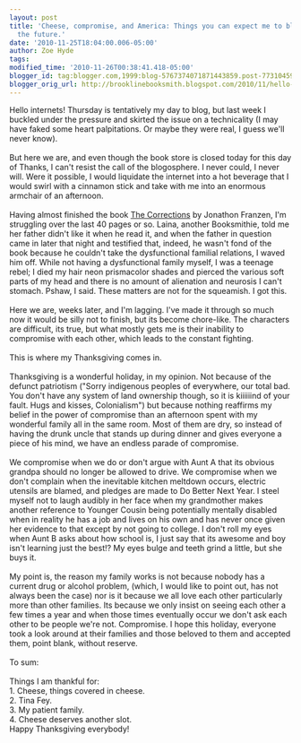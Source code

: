 ```yaml
---
layout: post
title: 'Cheese, compromise, and America: Things you can expect me to blog about in
  the future.'
date: '2010-11-25T18:04:00.006-05:00'
author: Zoe Hyde
tags: 
modified_time: '2010-11-26T00:38:41.418-05:00'
blogger_id: tag:blogger.com,1999:blog-5767374071871443859.post-7731045968084953009
blogger_orig_url: http://brooklinebooksmith.blogspot.com/2010/11/hello-internets-thursday-is-tentatively.html
---
```


Hello <span class="blsp-spelling-error" id="SPELLING_ERROR_0">internets</span>! Thursday is tentatively my day to blog, but last week I buckled under the pressure and skirted the issue on a technicality (I may have faked some heart palpitations. Or maybe they were real, I guess we'll never know).<br /><br />But here we are, and even though the book store is closed today for this day of Thanks, I can't resist the call of the <span class="blsp-spelling-error" id="SPELLING_ERROR_1">blogosphere</span>. I never could, I never will. Were it possible, I would liquidate the <span class="blsp-spelling-error" id="SPELLING_ERROR_2">internet</span> into a hot beverage that I would swirl with a cinnamon stick and take with me into an enormous armchair of an afternoon.<br /><br />Having almost finished the book <u>The Corrections</u> by Jonathon Franzen, I'm struggling over the last 40 pages or so. Laina, another <span class="blsp-spelling-error" id="SPELLING_ERROR_3">Booksmithie</span>, told me her father didn't like it when he read it, and when the father in question came in later that night and testified that, indeed, he wasn't fond of the book because he couldn't take the dysfunctional familial relations, I waved him off. While not having a dysfunctional family myself, I was a teenage rebel; I died my hair neon <span class="blsp-spelling-error" id="SPELLING_ERROR_4">prismacolor</span> shades and pierced the various soft parts of my head and there is no amount of alienation and neurosis I can't stomach. Pshaw, I said. These matters are not for the squeamish. I got this.<br /><br />Here we are, weeks later, and I'm lagging. I've made it through so much now it would be silly not to finish, but its become chore-like. The characters are difficult, its true, but what mostly gets me is their inability to compromise with each other, which leads to the constant fighting.<br /><br />This is where my Thanksgiving comes in.<br /><br />Thanksgiving is a wonderful holiday, in my opinion. Not because of the defunct patriotism ("Sorry <span class="blsp-spelling-corrected" id="SPELLING_ERROR_5">indigenous</span> peoples of everywhere, our total bad. You don't have any system of land ownership though, so it is <span class="blsp-spelling-error" id="SPELLING_ERROR_6">kiiiiiind</span> of your fault. Hugs and kisses, Colonialism") but because nothing reaffirms my belief in the power of compromise than an afternoon spent with my wonderful family all in the same room. Most of them are dry, so instead of having the drunk uncle that stands up during dinner and gives everyone a piece of his mind, we have an endless parade of compromise.<br /><br />We compromise when we do or don't argue with Aunt A that its obvious grandpa should no longer be allowed to drive. We compromise when we don't complain when the inevitable kitchen meltdown occurs, electric utensils are blamed, and pledges are made to Do Better Next Year. I steel myself not to laugh audibly in her face when my grandmother makes another reference to Younger Cousin being potentially mentally disabled when in reality he has a job and lives on his own and has never once given her evidence to that except by not going to college. I don't roll my eyes when Aunt B asks about how school is, I just say that its awesome and boy isn't learning just the best!? My eyes bulge and teeth grind a little, but she buys it.<br /><br />My point is, the reason my family works is not because nobody has a current drug or alcohol problem, (which, I would like to point out, has not always been the case) nor is it because we all love each other particularly more than other families. Its because we only insist on seeing each other a few times a year and when those times eventually occur we don't ask each other to be people we're not. Compromise. I hope this holiday, everyone took a look around at their families and those beloved to them and accepted them, point blank, without reserve.<br /><br />To sum:<br /><br />Things I am thankful for:<br />1. Cheese, things covered in cheese.<br />2. Tina Fey.<br />3. My patient family.<br />4. Cheese deserves another slot.<br />Happy Thanksgiving everybody!